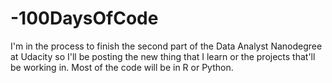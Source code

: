 # -100DaysOfCode
I'm in the process to finish the second part of the Data Analyst Nanodegree at Udacity so I'll be posting the new thing that I learn or the projects that'll be working in.
Most of the code will be in R or Python.
